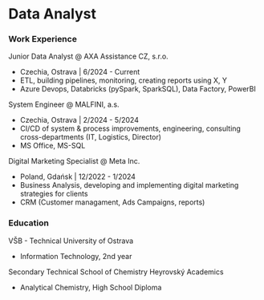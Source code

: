 # Data Analyst

### Work Experience
Junior Data Analyst @ AXA Assistance CZ, s.r.o.
- Czechia, Ostrava | 6/2024 - Current
- ETL, building pipelines, monitoring, creating reports using X, Y
- Azure Devops, Databricks (pySpark, SparkSQL), Data Factory, PowerBI    

System Engineer @ MALFINI, a.s. 
- Czechia, Ostrava | 2/2024 - 5/2024
- CI/CD of system & process improvements, engineering, consulting cross-departments (IT, Logistics, Director)
- MS Office, MS-SQL
  
Digital Marketing Specialist @ Meta Inc.
- Poland, Gdańsk | 12/2022 - 1/2024
- Business Analysis, developing and implementing digital marketing strategies for clients
- CRM (Customer managament, Ads Campaigns, reports)

### Education
VŠB - Technical University of Ostrava
- Information Technology, 2nd year

Secondary Technical School of Chemistry Heyrovský
Academics
- Analytical Chemistry, High School Diploma

